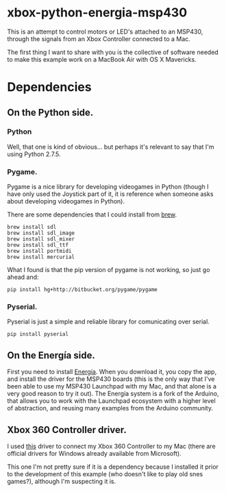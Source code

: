 xbox-python-energia-msp430
==========================

This is an attempt to control motors or LED's attached to an MSP430, through the signals from an Xbox Controller connected to a Mac.

The first thing I want to share with you is the collective of software needed to make this example work on a MacBook Air with OS X Mavericks.

# Dependencies

## On the Python side.

### Python

Well, that one is kind of obvious... but perhaps it's relevant to say that I'm using Python 2.7.5.

### Pygame.

Pygame is a nice library for developing videogames in Python (though I have only used the Joystick part of it, it is reference when someone asks about developing videogames in Python).

There are some dependencies that I could install from [brew](brew.sh).

    brew install sdl
    brew install sdl_image
    brew install sdl_mixer
    brew install sdl_ttf
    brew install portmidi
    brew install mercurial

What I found is that the pip version of pygame is not working, so just go ahead and:

    pip install hg+http://bitbucket.org/pygame/pygame

### Pyserial.

Pyserial is just a simple and reliable library for comunicating over serial.

    pip install pyserial

## On the Energía side.

First you need to install [Energía](energia.nu). When you download it, you copy the app, and install the driver for the MSP430 boards (this is the only way that I've been able to use my MSP430 Launchpad with my Mac, and that alone is a very good reason to try it out). The Energía system is a fork of the Arduino, that allows you to work with the Launchpad ecosystem with a higher level of abstraction, and reusing many examples from the Arduino community.

## Xbox 360 Controller driver.

I used [this](http://tattiebogle.net/index.php/ProjectRoot/Xbox360Controller/OsxDriver) driver to connect my Xbox 360 Controller to my Mac (there are official drivers for Windows already available from Microsoft).

This one I'm not pretty sure if it is a dependency because I installed it prior to the development of this example (who doesn't like to play old snes games?), although I'm suspecting it is.